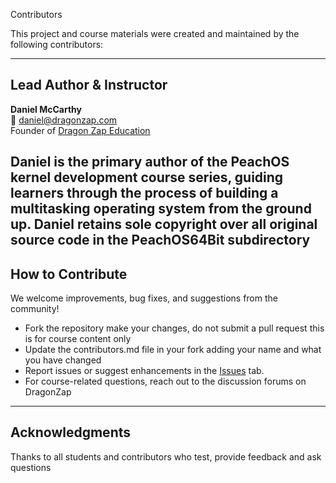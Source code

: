 Contributors

This project and course materials were created and maintained by the following contributors:

---

## Lead Author & Instructor
**Daniel McCarthy**  
📧 [daniel@dragonzap.com](mailto:daniel@dragonzap.com)  
Founder of [Dragon Zap Education](https://dragonzap.com)  

Daniel is the primary author of the PeachOS kernel development course series, guiding learners through the process of building a multitasking operating system from the ground up.  Daniel retains sole copyright over all original source code in the PeachOS64Bit subdirectory 
---

## How to Contribute
We welcome improvements, bug fixes, and suggestions from the community!  

- Fork the repository make your changes, do not submit a pull request this is for course content only
- Update the contributors.md file in your fork adding your name and what you have changed
- Report issues or suggest enhancements in the [Issues](../../issues) tab.  
- For course-related questions, reach out to the discussion forums on DragonZap

---

## Acknowledgments
Thanks to all students and contributors who test, provide feedback and ask questions
